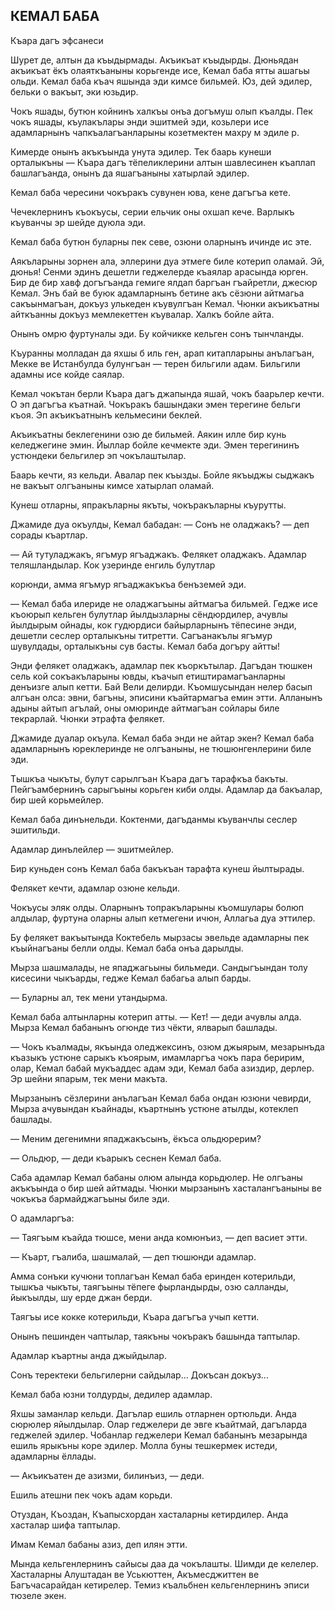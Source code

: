 ## КЕМАЛ БАБА

Къара дагъ эфсанеси

Шурет де, алтын да къыдырмады.
Акъикъат къыдырды.
Дюньядан акъикъат ёкъ олаяткъаныны корьгенде исе, Кемал баба ятты ашагьы ольди.
Кемал баба къач яшында эди кимсе бильмей.
Юз, дей эдилер, бельки о вакъыт, эки юзьдир.

Чокъ яшады, бутюн койнинъ халкъы онъа догъмуш олып къалды.
Пек чокъ яшады, къулакълары энди эшитмей эди, козьлери исе адамларнынъ чапкъалагъанларыны козетмектен махру м эдиле р.

Кимерде онынъ акъкъында унута эдилер.
Тек баарь кунеши орталыкъны — Къара дагъ тёпеликлерини алтын шавлесинен къаплап башлагъанда, онынъ да яшагъаныны хатырлай эдилер.

Кемал баба чересини чокъракъ сувунен юва, кене дагъгъа кете.

Чечеклернинъ къокъусы, серии ельчик оны охшап кече.
Варлыкъ къуванчы эр шейде дуюла эди.

Кемал баба бутюн буларны пек севе, озюни оларнынъ ичинде ис эте.

Аякъларыны зорнен ала, эллерини дуа этмеге биле котерип оламай.
Эй, дюнья!
Сенми эдинъ дешетли геджелерде къаялар арасында юрген.
Бир де бир хавф догъгъанда гемиге ялдап баргъан гъайретли, джесюр Кемал.
Энъ бай ве буюк адамларнынъ бетине акъ сёзюни айтмагьа сакъынмагъан, докъуз улькеден къувулгъан Кемал.
Чюнки акъикъатны айткъанны докъуз мемлекеттен къувалар.
Халкъ бойле айта.

Онынъ омрю фуртуналы эди.
Бу койчикке кельген сонъ тынчланды.

Къуранны молладан да яхшы б иль ген, арап китапларыны анълагъан, Мекке ве Истанбулда булунгъан — терен бильгили адам.
Бильгили адамны исе койде саялар.

Кемал чокътан берли Къара дагъ джапында яшай, чокъ баарьлер кечти.
О эп дагъгъа къатнай.
Чокъракъ башындаки эмен терегине бельги къоя.
Эп акъикъатнынъ кельмесини беклей.

Акъикъатны беклегенини озю де бильмей.
Аякин илле бир кунь келеджегине эмин.
Йыллар бойле кечмекте эди.
Эмен терегининъ устюндеки бельгилер эп чокълаштылар.

Баарь кечти, яз кельди.
Авалар пек къызды.
Бойле якъыджы сыджакъ не вакъыт олгъаныны кимсе хатырлап оламай.

Кунеш отларны, япракъларны якъты, чокъракъларны къурутты.

Джамиде дуа окъулды, Кемал бабадан: — Сонъ не оладжакъ? — деп сорады къартлар.

— Ай тутуладжакъ, ягъмур ягъаджакъ.
Фелякет оладжакъ.
Адамлар теляшландылар.
Кок узеринде енгиль булутлар

корюнди, амма ягъмур ягъаджакъкъа бенъземей эди.

— Кемал баба илериде не оладжагъыны айтмагъа бильмей.
Гедже исе къоюрып кельген булутлар йылдызларны сёндюрдилер, ачувлы йылдырым ойнады, кок гудюрдиси байырларнынъ тёпесине энди, дешетли сеслер орталыкъны титретти.
Сагъанакълы ягъмур шувулдады, орталыкъны сув басты.
Кемал баба догъру айтты!

Энди фелякет оладжакъ, адамлар пек къоркътылар.
Дагъдан тюшкен сель кой сокъакъларыны ювды, къачып етиштирамагъанларны денъизге алып кетти.
Бай Вели делирди.
Къомшусындан нелер басып алгъан олса: эвни, багъны, эписини къайтармагъа емин этти.
Алланынъ адыны айтып агълай, оны омюринде айтмагъан сойлары биле текрарлай.
Чюнки этрафта фелякет.

Джамиде дуалар окъула.
Кемал баба энди не айтар экен?
Кемал баба адамларнынъ юреклеринде не олгъаныны, не тюшюнгенлерини биле эди.

Тышкъа чыкъты, булут сарылгъан Къара дагъ тарафкъа бакъты.
Пейгъамбернинъ сарыгъыны корьген киби олды.
Адамлар да бакъалар, бир шей корьмейлер.

Кемал баба динънельди.
Коктенми, дагъданмы къуванчлы сеслер эшитильди.

Адамлар динълейлер — эшитмейлер.

Бир куньден сонъ Кемал баба бакъкъан тарафта кунеш йылтырады.

Фелякет кечти, адамлар озюне кельди.

Чокъусы эляк олды.
Оларнынъ топракъларыны къомшулары болюп алдылар, фуртуна оларны алып кетмегени ичюн, Аллагьа дуа эттилер.

Бу фелякет вакъытында Коктебель мырзасы эвельде адамларны пек къыйнагъаны белли олды.
Кемал баба онъа дарылды.

Мырза шашмалады, не япаджагьыны бильмеди.
Сандыгъындан толу кисесини чыкъарды, гедже Кемал бабагьа алып барды.

— Буларны ал, тек мени утандырма.

Кемал баба алтынларны котерип атты. — Кет! — деди ачувлы алда.
Мырза Кемал бабанынъ огюнде тиз чёкти, ялварып башлады.

— Чокъ къалмады, якъында оледжексинъ, озюм джыярым, мезарынъда къазыкъ устюне сарыкъ къоярым, имамларгъа чокъ пара беририм, олар, Кемал бабай мукъаддес адам эди, Кемал баба азиздир, дерлер.
Эр шейни япарым, тек мени макъта.

Мырзанынъ сёзлерини анълагъан Кемал баба ондан юзюни чевирди, Мырза ачувындан къайнады, къартнынъ устюне атылды, котеклеп башлады.

— Меним дегенимни япаджакъсынъ, ёкъса ольдюрерим?

— Ольдюр, — деди къарыкъ сеснен Кемал баба.

Саба адамлар Кемал бабаны олюм алында корьдюлер.
Не олгъаны акъкъында о бир шей айтмады.
Чюнки мырзанынъ хасталангъаныны ве чокъкъа бармайджагъыны биле эди.

О адамларгъа:

— Таягъым къайда тюшсе, мени анда комюнъиз, — деп васиет этти.

— Къарт, гъалиба, шашмалай, — деп тюшюнди адамлар.

Амма сонъки кучюни топлагъан Кемал баба еринден котерильди, тышкъа чыкъты, таягъыны тёпеге фырландырды, озю салланды, йыкъылды, шу ерде джан берди.

Таягъы исе кокке котерильди, Къара дагъгъа учып кетти.

Онынъ пешинден чаптылар, таякъны чокъракъ башында таптылар.

Адамлар къартны анда джыйдылар.

Сонъ теректеки бельгилерни сайдылар...
Докъсан докъуз...

Кемал баба юзни толдурды, дедилер адамлар.

Яхшы заманлар кельди.
Дагълар ешиль отларнен ортюльди.
Анда сюрюлер яйылдылар.
Олар геджелери де эвге къайтмай, дагъларда геджелей эдилер.
Чобанлар геджелери Кемал бабанынъ мезарында ешиль ярыкъны коре эдилер.
Молла буны тешкермек истеди, адамларны ёллады.

— Акъикъатен де азизми, билинъиз, — деди.

Ешиль атешни пек чокъ адам корьди.

Отуздан, Къоздан, Къапысхордан хасталарны кетирдилер.
Анда хасталар шифа таптылар.

Имам Кемал бабаны азиз, деп илян этти.

Мында кельгенлернинъ сайысы даа да чокълашты.
Шимди де келелер.
Хасталарны Алуштадан ве Уськюттен, Акъмесджиттен ве Багъчасарайдан кетирелер.
Темиз къальбнен кельгенлернинъ эписи тюзеле экен.
